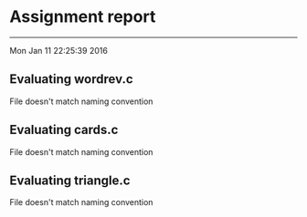 # Assignment report
---
Mon Jan 11 22:25:39 2016

## Evaluating wordrev.c

File doesn't match naming convention

## Evaluating cards.c

File doesn't match naming convention

## Evaluating triangle.c

File doesn't match naming convention


